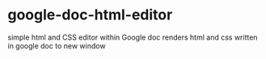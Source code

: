# google-doc-html-editor
simple html and CSS editor within Google doc
renders html and css written in google doc to new window
